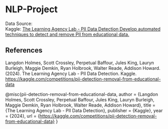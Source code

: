 # NLP-Project

Data Source:  
Kaggle: [The Learning Agency Lab - PII Data Detection
Develop automated techniques to detect and remove PII from educational data.](https://www.kaggle.com/competitions/pii-detection-removal-from-educational-data/overview)


## References
Langdon Holmes, Scott Crossley, Perpetual Baffour, Jules King, Lauryn Burleigh, Maggie Demkin, Ryan Holbrook, Walter Reade, Addison Howard. (2024). The Learning Agency Lab - PII Data Detection. Kaggle. https://kaggle.com/competitions/pii-detection-removal-from-educational-data

@misc{pii-detection-removal-from-educational-data,
    author = {Langdon Holmes, Scott Crossley, Perpetual Baffour, Jules King, Lauryn Burleigh, Maggie Demkin, Ryan Holbrook, Walter Reade, Addison Howard},
    title = {The Learning Agency Lab - PII Data Detection},
    publisher = {Kaggle},
    year = {2024},
    url = {https://kaggle.com/competitions/pii-detection-removal-from-educational-data}
}
